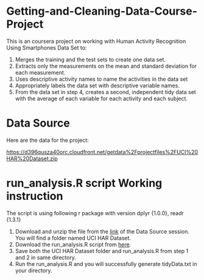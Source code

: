 # Getting-and-Cleaning-Data-Course-Project

This is an coursera project on working with Human Activity Recognition Using Smartphones Data Set to: 

1. Merges the training and the test sets to create one data set.
2. Extracts only the measurements on the mean and standard deviation for each measurement.
3. Uses descriptive activity names to name the activities in the data set
4. Appropriately labels the data set with descriptive variable names.
5. From the data set in step 4, creates a second, independent tidy data set with the average of each variable for each activity and each subject.

# Data Source

Here are the data for the project:

https://d396qusza40orc.cloudfront.net/getdata%2Fprojectfiles%2FUCI%20HAR%20Dataset.zip

# run_analysis.R script Working instruction

The script is using following r package with version dplyr {1.0.0}, readr {1.3.1}
1. Download and unzip the file from the [link](https://d396qusza40orc.cloudfront.net/getdata%2Fprojectfiles%2FUCI%20HAR%20Dataset.zip
) of the Data Source session. You will find a folder named UCI HAR Dataset.
2. Download the run_analysis.R script from [here](https://github.com/Elvislim1991/Getting-and-Cleaning-Data-Course-Project/raw/473bf52e7545e4a72a430046a8b325aa78ef0213/run_analysis.R).
3. Save both the UCI HAR Dataset folder and run_analysis.R from step 1 and 2 in same directory.
3. Run the run_analysis.R and you will successfully generate tidyData.txt in your directory. 
